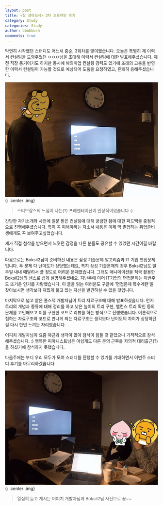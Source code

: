 ```yaml
---
layout: post
title: <잘 살아보세> 3차 오프라인 후기
category: Study
categories: Study
author: bbubbush
comments: true
---
```


막연히 시작했던 스터디도 어느새 중순, 3회차를 맞이했습니다.
오늘은 특별히 제 이력서 컨설팅을 도와주었던 ㅇㅇㅇ님을 초대해 이력서 컨설팅에 대한 발표해주셨습니다.
제 전 직장 동기이기도 하지만 동시에 해외취업 컨설팅 경력도 있기에 또래의 고충을 반영한 이력서 컨설팅이 가능할 것으로 예상되어 도움을 요청하였고, 흔쾌히 응해주셨습니다.

![ㅇㅇㅇ님의 컨설팅 강의](/assets/img/study/2019-03-23_Study1.jpeg){: .center .img}
>스티브잡스의 느낌이 나는(?) 프레젠테이션이 인상적이였습니다 :)

간단한 자기소개와 사전에 질문 받은 컨설팅에 대해 궁금한 점에 대한 피드백을 중점적으로 진행해주셨습니다. 특히 꼭 피해야하는 자소서 내용은 이제 막 졸업하는 취업준비생에게도 꼭 보여주고싶었습니다.

제가 직접 첨삭을 받으면서 느꼇던 감정을 다른 분들도 공유할 수 있었던 시간이길 바랍니다.

다음으로는 Boksil2님이 준비하신 내용은 삼성 기출문제 알고리즘과 IT 기업 면접문제입니다. 두 문제 다 난이도가 상당했는데요,
특히 삼성 기출문제의 경우 Boksil2님도 일주일 내내 매달려서 풀 정도로 어려운 문제였습니다.
그래도 애니메이션을 적극 활용한 Boksil2님의 센스로 쉽게 설명해주셨네요.
지난주에 이어 IT기업의 면접문제는 이번주도 뜨거운 인기를 자랑했습니다.
이 글을 읽는 여러분도 구글에 '면접문제 특수계란'을 찾아보시면 생각보다 재밌게 풀고 있는 자신을 발견하실 수 있을 것입니다.

마지막으로 넓고 얕은 풀스택 개발자님이 트리 자료구조에 대해 발표하셨습니다.
먼저 트리의 개념과 종류에 대해 정리를 하고 낮은 높이의 트리 구현, 밸런스 트리 확인 등의 문제를 고민해보고 이를 구현한 코드로 리뷰를 하는 방식으로 진행했습니다.
이론적으로 접하는 자료구조와 코드로 만나게 되는 자료구조는 생각보다 난이도의 차이가 상당하단걸 다시 한번 느끼는 자리였습니다.

어피치 개발자님이 요즘 야근과 생각이 많아 참석이 힘들 것 같았으나 기적적으로 참석해주셨습니다. :)
행복한 피아니스트님은 아쉽게도 다른 분의 근무를 자의적 대리출근(?)을 하셨기에 참석하지 못했습니다.

다음주에는 부디 우리 모두가 모여 스터디를 진행할 수 있기를 기대하면서 이번주 스터디 후기를 마무리하겠습니다.

![ㅇㅇㅇ님의 컨설팅 강의](/assets/img/study/2019-03-23_Study2.jpeg){: .center .img}
>열심히 듣고 계시는 어피치 개발자님과 Boksil2님 사진으로 끝~~







